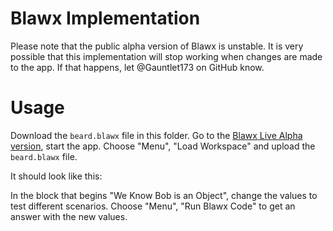 # Blawx Implementation

Please note that the public alpha version of Blawx is unstable. It is very possible that this implementation will stop working when
changes are made to the app. If that happens, let @Gauntlet173 on GitHub know.

# Usage

Download the `beard.blawx` file in this folder.
Go to the [Blawx Live Alpha version](https://www.blawx.com/demo), start the app.
Choose "Menu", "Load Workspace" and upload the `beard.blawx` file.

It should look like this:
[](preview.png)

In the block that begins "We Know Bob is an Object", change the values to test different scenarios.
Choose "Menu", "Run Blawx Code" to get an answer with the new values.
